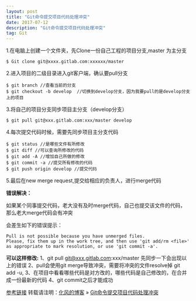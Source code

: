 ```yaml
---
layout: post
title: "Git命令提交项目代码处理冲突"
date: 2017-07-12
description: "Git命令提交项目代码处理冲突"
tag: Git
---
```


1.在电脑上创建一个文件夹，先Clone一份自己工程的项目分支,master 为主分支

```
$ Git clone git@xxxx.gitlab.com:xxxxxx/master
```

2.进入项目的二级目录进入git客户端，确认要pull分支

```
$ git branch //查看当前的分支
$ git checkout -b develop  //切换到develop分支，因为我要pull的是develop分支上的项目
```

3.将自己的项目分支同步项目主分支（develop分支）

```
$ git pull git@xxx.gitlab.com:xxx/master develop
```
4.每次提交代码时候，需要先同步项目主分支代码

```
$ git status //是哪些文件有所修改
$ git diff //可以查询所修改的代码
$ git add -A //增加自己所做的修改
$ git commit -a //提交所有修改的代码
$ git push origin develop //提交代码
```

5.最后在new merge request,提交给相应的负责人，进行merge代码


**错误解决：**

如果某个同事提交代码，老大没有及时merge代码，自己也提交该文件的代码，那么老大merge代码会有冲突

会差生如下的错误提示：

```
Pull is not possible because you have unmerged files.
Please, fix them up in the work tree, and then use 'git add/rm <file>'
as appropriate to mark resolution, or use 'git commit -a'.
```

**可以这样修改:**
1、git pull git@xxx.gitlab.com:xxx/master 先同步一下会出现以上的错误
2、pull会使用git merge导致冲突，需要将冲突的文件resolve掉 git add -u,
3、在项目中看看哪些代码是对方改的，哪些代码是自己修改的，在合并成一份最新的代码
4、git commit之后才能成功


[参考链接](http://blog.csdn.net/u013210620/article/details/50318225)
转载请注明：[化风的博客](http://ChhXin.github.io) » [Git命令提交项目代码处理冲突](/2017/07/Git命令提交项目代码处理冲突/)  
